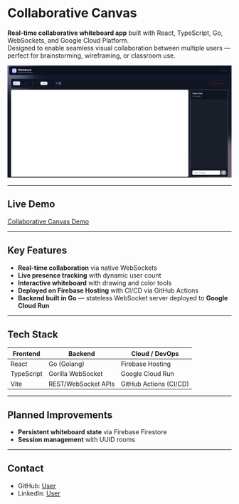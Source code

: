 # Collaborative Canvas

**Real-time collaborative whiteboard app** built with React, TypeScript, Go, WebSockets, and Google Cloud Platform.  
Designed to enable seamless visual collaboration between multiple users — perfect for brainstorming, wireframing, or classroom use.

![collab-canvas-preview](public/canvas_mainpage.png)

---

## Live Demo

 [Collaborative Canvas Demo](https://collaborative-canvas-25764.firebaseapp.com/)

---

##  Key Features

-  **Real-time collaboration** via native WebSockets
-  **Live presence tracking** with dynamic user count
-  **Interactive whiteboard** with drawing and color tools
-  **Deployed on Firebase Hosting** with CI/CD via GitHub Actions
-  **Backend built in Go** — stateless WebSocket server deployed to **Google Cloud Run**

---

##  Tech Stack

| Frontend      | Backend             | Cloud / DevOps        |
|---------------|---------------------|-----------------------|
| React         | Go (Golang)         | Firebase Hosting      |
| TypeScript    | Gorilla WebSocket   | Google Cloud Run      |
| Vite          | REST/WebSocket APIs | GitHub Actions (CI/CD)|

---

## Planned Improvements

- **Persistent whiteboard state** via Firebase Firestore
- **Session management** with UUID rooms

---

## Contact

- GitHub: [User](https://github.com/QudahM)
- LinkedIn: [User](https://www.linkedin.com/in/qudahm/)
